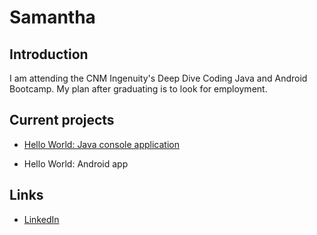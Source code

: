 # Samantha

## Introduction

I am attending the CNM Ingenuity's Deep Dive Coding Java and Android Bootcamp. My plan after graduating is to look for employment.

## Current projects

* [Hello World: Java console application](https://github.com/ddc-java-20/android-hello-world-samula98)

* Hello World: Android app

## Links

* [LinkedIn](https://www.linkedin.com/in/samantha-dicker-625539327)